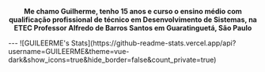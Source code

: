 <div align = "center">
<p align = 'center'> <b> Me chamo Guilherme, tenho 15 anos e curso o ensino médio com qualificação profissional de técnico em Desenvolvimento de Sistemas, na ETEC Professor Alfredo de Barros Santos em Guaratinguetá, São Paulo</b></p>
  </div>
---
![GUILEERME's Stats](https://github-readme-stats.vercel.app/api?username=GUILEERME&theme=vue-dark&show_icons=true&hide_border=false&count_private=true)
